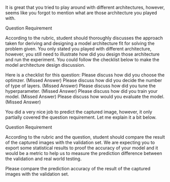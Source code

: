 It is great that you tried to play around with different architectures, however, seems like you forgot to mention what are those architecture you played with.

Question Requirement

According to the rubric, student should thoroughly discusses the approach taken for deriving and designing a model architecture fit for solving the problem given. You only stated you played with different architecture, however, you still need to illustrate how did you design those architecture and run the experiment. You could follow the checklist below to make the model architecture design discussion.

Here is a checklist for this question:
Please discuss how did you choose the optimzer. (Missed Answer)
Please discuss how did you decide the number of type of layers. (Missed Answer)
Please discuss how did you tune the hyperparameter. (Missed Answer)
Please discuss how did you train your model. (Missed Answer)
Please discuss how would you evaluate the model. (Missed Answer)










You did a very nice job to predict the captured image, however, it only partially covered the question requirement. Let me explain it a bit below.

Question Requirement

According to the rubric and the question, student should compare the result of the captured images with the validation set. We are expecting you to export some statistical results to proof the accuracy of your model and it would be a metric to help us to measure the prediction difference between the validation and real world testing.

Please compare the prediction accuracy of the result of the captured images with the validation set.
